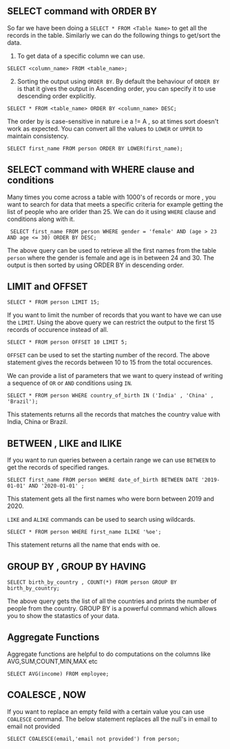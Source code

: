 ## SELECT command with ORDER BY

So far we have been doing a `SELECT * FROM <Table Name>` to get all the records in the table. Similarly we can do the following things to get/sort the data. <br />

1. To get data of a specific column we can use. <br />

`SELECT <column_name> FROM <table_name>;` <br />

2. Sorting the output using `ORDER BY`. By default the behaviour of `ORDER BY` is that it gives the output in Ascending order, you can specify it to use descending order explicitly. <br />

`SELECT * FROM <table_name> ORDER BY <column_name> DESC;` <br />

The order by is case-sensitive in nature i.e a != A , so at times sort doesn't work as expected. You can convert all the values to `LOWER` or `UPPER` to maintain consistency. <br />

`SELECT first_name FROM person ORDER BY LOWER(first_name);` <br />


## SELECT command with WHERE clause and conditions

Many times you come across a table with 1000's of records or more , you want to search for data that meets a specific criteria for example getting the list of people who are orlder than 25. We can do it using `WHERE` clause and conditions along with it. <br />

` SELECT first_name FROM person WHERE gender = 'female' AND (age > 23 AND age <= 30) ORDER BY DESC;` <br />

The above query can be used to retrieve all the first names from the table `person` where the gender is female and age is in between 24 and 30. The output is then sorted by using ORDER BY in descending order. <br />

## LIMIT and OFFSET

`SELECT * FROM person LIMIT 15;` <br />

If you want to limit the number of records that you want to have we can use the `LIMIT`. Using the above query we can restrict the output to the first 15 records of occurence instead of all. <br />

`SELECT * FROM person OFFSET 10 LIMIT 5;` <br />

`OFFSET` can be used to set the starting number of the record. The above statement gives the records between 10 to 15 from the total occurences. <br />

We can provide a list of parameters that we want to query instead of writing a sequence of `OR` or `AND` conditions using `IN`. <br />

`SELECT * FROM person WHERE country_of_birth IN ('India' , 'China' , 'Brazil');` <br />

This statements returns all the records that matches the country value with India, China or Brazil. </br>

## BETWEEN , LIKE and ILIKE

If you want to run queries between a certain range we can use `BETWEEN` to get the records of specified ranges. <br />

`SELECT first_name FROM person WHERE date_of_birth BETWEEN DATE '2019-01-01' AND '2020-01-01' ;` <br />

This statement gets all the first names who were born between 2019 and 2020. <br />

`LIKE` and `ALIKE` commands can be used to search using wildcards. <br />

`SELECT * FROM person WHERE first_name ILIKE '%oe';` <br />

This statement returns all the name that ends with oe.


## GROUP BY , GROUP BY HAVING

`SELECT birth_by_country , COUNT(*) FROM person GROUP BY birth_by_country;` <br />

The above query gets the list of all the countries and prints the number of people from the country. GROUP BY is a powerful command which allows you to show the statastics of your data. <br />


## Aggregate Functions

Aggregate functions are helpful to do computations on the columns like AVG,SUM,COUNT,MIN,MAX etc <br />

`SELECT AVG(income) FROM employee;`

## COALESCE , NOW

If you want to replace an empty feild with a certain value you can use `COALESCE` command. The below statement replaces all the null's in email to email not provided <br />

`SELECT COALESCE(email,'email not provided') from person;` <br />

